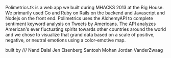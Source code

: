 Polimetrics.tk is a web app we built during MHACKS 2013 at the Big House. We primarily used Go and Ruby on Rails on the backend and Javascript and Nodejs on the front end. Polimetrics uses the AlchemyAPI to complete sentiment keyword analysis on Tweets by Americans. The API analyzes American's ever fluctuating spirits towards other countries around the world and we chose to visualize that grand data based on a scale of positive, negative, or neutral emotions using a color-emotive map.


built by ///
Nand Dalal
Jen Eisenberg
Santosh Mohan
Jordan VanderZwaag
